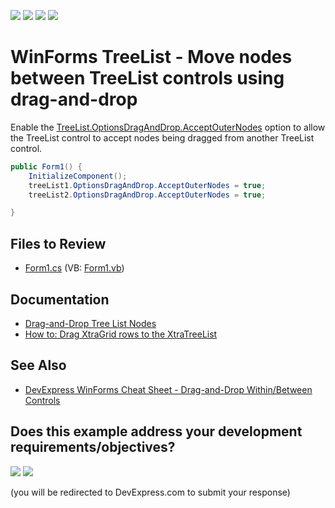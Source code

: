 <!-- default badges list -->
![](https://img.shields.io/endpoint?url=https://codecentral.devexpress.com/api/v1/VersionRange/128637723/17.2.3%2B)
[![](https://img.shields.io/badge/Open_in_DevExpress_Support_Center-FF7200?style=flat-square&logo=DevExpress&logoColor=white)](https://supportcenter.devexpress.com/ticket/details/E415)
[![](https://img.shields.io/badge/📖_How_to_use_DevExpress_Examples-e9f6fc?style=flat-square)](https://docs.devexpress.com/GeneralInformation/403183)
[![](https://img.shields.io/badge/💬_Leave_Feedback-feecdd?style=flat-square)](#does-this-example-address-your-development-requirementsobjectives)
<!-- default badges end -->

# WinForms TreeList - Move nodes between TreeList controls using drag-and-drop

Enable the [TreeList.OptionsDragAndDrop.AcceptOuterNodes](https://docs.devexpress.com/WindowsForms/DevExpress.XtraTreeList.TreeListOptionsDragAndDrop.AcceptOuterNodes) option to allow the TreeList control to accept nodes being dragged from another TreeList control.

```csharp
public Form1() {
    InitializeComponent();
    treeList1.OptionsDragAndDrop.AcceptOuterNodes = true;
    treeList2.OptionsDragAndDrop.AcceptOuterNodes = true;

}
```


## Files to Review

* [Form1.cs](./CS/Q1824862_1/Form1.cs) (VB: [Form1.vb](./VB/Q1824862_1/Form1.vb))


## Documentation

* [Drag-and-Drop Tree List Nodes](https://docs.devexpress.com/WindowsForms/401949/controls-and-libraries/tree-list/feature-center/drag-and-drop)
* [How to: Drag XtraGrid rows to the XtraTreeList](https://docs.devexpress.com/WindowsForms/3021/controls-and-libraries/tree-list/feature-center/drag-and-drop/how-to-drag-xtragrid-rows-to-the-xtratreelist)


## See Also

* [DevExpress WinForms Cheat Sheet - Drag-and-Drop Within/Between Controls](https://go.devexpress.com/CheatSheets_WinForms_Examples_T949086.aspx)
<!-- feedback -->
## Does this example address your development requirements/objectives?

[<img src="https://www.devexpress.com/support/examples/i/yes-button.svg"/>](https://www.devexpress.com/support/examples/survey.xml?utm_source=github&utm_campaign=winforms-drag-drop-nodes-between-treelists&~~~was_helpful=yes) [<img src="https://www.devexpress.com/support/examples/i/no-button.svg"/>](https://www.devexpress.com/support/examples/survey.xml?utm_source=github&utm_campaign=winforms-drag-drop-nodes-between-treelists&~~~was_helpful=no)

(you will be redirected to DevExpress.com to submit your response)
<!-- feedback end -->
